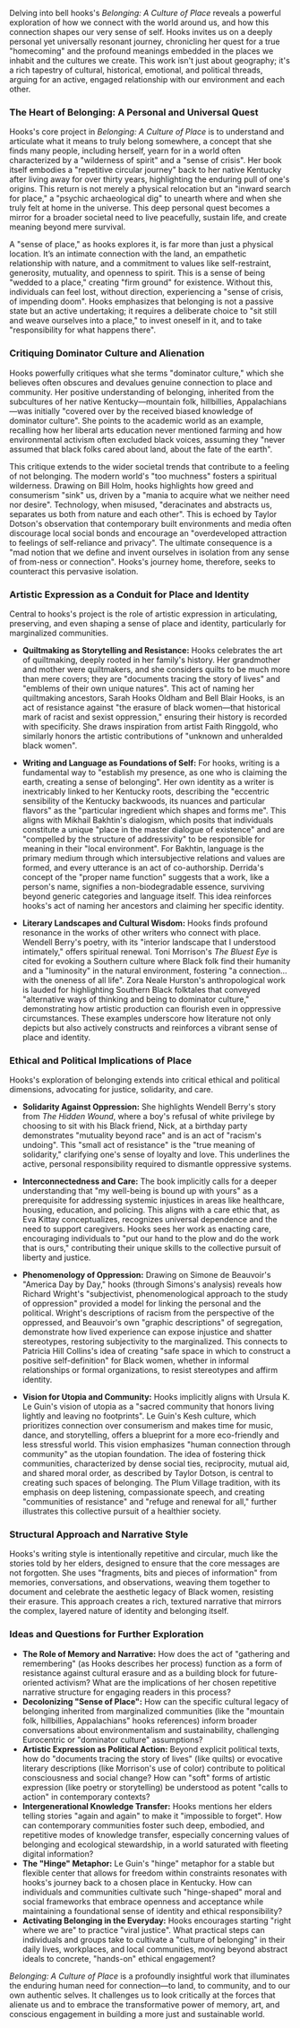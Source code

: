 Delving into bell hooks's _Belonging: A Culture of Place_ reveals a powerful exploration of how we connect with the world around us, and how this connection shapes our very sense of self. Hooks invites us on a deeply personal yet universally resonant journey, chronicling her quest for a true "homecoming" and the profound meanings embedded in the places we inhabit and the cultures we create. This work isn't just about geography; it's a rich tapestry of cultural, historical, emotional, and political threads, arguing for an active, engaged relationship with our environment and each other.

### The Heart of Belonging: A Personal and Universal Quest

Hooks's core project in _Belonging: A Culture of Place_ is to understand and articulate what it means to truly belong somewhere, a concept that she finds many people, including herself, yearn for in a world often characterized by a "wilderness of spirit" and a "sense of crisis". Her book itself embodies a "repetitive circular journey" back to her native Kentucky after living away for over thirty years, highlighting the enduring pull of one's origins. This return is not merely a physical relocation but an "inward search for place," a "psychic archaeological dig" to unearth where and when she truly felt at home in the universe. This deep personal quest becomes a mirror for a broader societal need to live peacefully, sustain life, and create meaning beyond mere survival.

A "sense of place," as hooks explores it, is far more than just a physical location. It’s an intimate connection with the land, an empathetic relationship with nature, and a commitment to values like self-restraint, generosity, mutuality, and openness to spirit. This is a sense of being "wedded to a place," creating "firm ground" for existence. Without this, individuals can feel lost, without direction, experiencing a "sense of crisis, of impending doom". Hooks emphasizes that belonging is not a passive state but an active undertaking; it requires a deliberate choice to "sit still and weave ourselves into a place," to invest oneself in it, and to take "responsibility for what happens there".

### Critiquing Dominator Culture and Alienation

Hooks powerfully critiques what she terms "dominator culture," which she believes often obscures and devalues genuine connection to place and community. Her positive understanding of belonging, inherited from the subcultures of her native Kentucky—mountain folk, hillbillies, Appalachians—was initially "covered over by the received biased knowledge of dominator culture". She points to the academic world as an example, recalling how her liberal arts education never mentioned farming and how environmental activism often excluded black voices, assuming they "never assumed that black folks cared about land, about the fate of the earth".

This critique extends to the wider societal trends that contribute to a feeling of not belonging. The modern world's "too muchness" fosters a spiritual wilderness. Drawing on Bill Holm, hooks highlights how greed and consumerism "sink" us, driven by a "mania to acquire what we neither need nor desire". Technology, when misused, "deracinates and abstracts us, separates us both from nature and each other". This is echoed by Taylor Dotson's observation that contemporary built environments and media often discourage local social bonds and encourage an "overdeveloped attraction to feelings of self-reliance and privacy". The ultimate consequence is a "mad notion that we define and invent ourselves in isolation from any sense of from-ness or connection". Hooks's journey home, therefore, seeks to counteract this pervasive isolation.

### Artistic Expression as a Conduit for Place and Identity

Central to hooks's project is the role of artistic expression in articulating, preserving, and even shaping a sense of place and identity, particularly for marginalized communities.

- **Quiltmaking as Storytelling and Resistance:** Hooks celebrates the art of quiltmaking, deeply rooted in her family's history. Her grandmother and mother were quiltmakers, and she considers quilts to be much more than mere covers; they are "documents tracing the story of lives" and "emblems of their own unique natures". This act of naming her quiltmaking ancestors, Sarah Hooks Oldham and Bell Blair Hooks, is an act of resistance against "the erasure of black women—that historical mark of racist and sexist oppression," ensuring their history is recorded with specificity. She draws inspiration from artist Faith Ringgold, who similarly honors the artistic contributions of "unknown and unheralded black women".
    
- **Writing and Language as Foundations of Self:** For hooks, writing is a fundamental way to "establish my presence, as one who is claiming the earth, creating a sense of belonging". Her own identity as a writer is inextricably linked to her Kentucky roots, describing the "eccentric sensibility of the Kentucky backwoods, its nuances and particular flavors" as the "particular ingredient which shapes and forms me". This aligns with Mikhail Bakhtin's dialogism, which posits that individuals constitute a unique "place in the master dialogue of existence" and are "compelled by the structure of addressivity" to be responsible for meaning in their "local environment". For Bakhtin, language is the primary medium through which intersubjective relations and values are formed, and every utterance is an act of co-authorship. Derrida's concept of the "proper name function" suggests that a work, like a person's name, signifies a non-biodegradable essence, surviving beyond generic categories and language itself. This idea reinforces hooks's act of naming her ancestors and claiming her specific identity.
    
- **Literary Landscapes and Cultural Wisdom:** Hooks finds profound resonance in the works of other writers who connect with place. Wendell Berry's poetry, with its "interior landscape that I understood intimately," offers spiritual renewal. Toni Morrison's _The Bluest Eye_ is cited for evoking a Southern culture where Black folk find their humanity and a "luminosity" in the natural environment, fostering "a connection... with the oneness of all life". Zora Neale Hurston's anthropological work is lauded for highlighting Southern Black folktales that conveyed "alternative ways of thinking and being to dominator culture," demonstrating how artistic production can flourish even in oppressive circumstances. These examples underscore how literature not only depicts but also actively constructs and reinforces a vibrant sense of place and identity.
    

### Ethical and Political Implications of Place

Hooks's exploration of belonging extends into critical ethical and political dimensions, advocating for justice, solidarity, and care.

- **Solidarity Against Oppression:** She highlights Wendell Berry's story from _The Hidden Wound_, where a boy's refusal of white privilege by choosing to sit with his Black friend, Nick, at a birthday party demonstrates "mutuality beyond race" and is an act of "racism's undoing". This "small act of resistance" is the "true meaning of solidarity," clarifying one's sense of loyalty and love. This underlines the active, personal responsibility required to dismantle oppressive systems.
    
- **Interconnectedness and Care:** The book implicitly calls for a deeper understanding that "my well-being is bound up with yours" as a prerequisite for addressing systemic injustices in areas like healthcare, housing, education, and policing. This aligns with a care ethic that, as Eva Kittay conceptualizes, recognizes universal dependence and the need to support caregivers. Hooks sees her work as enacting care, encouraging individuals to "put our hand to the plow and do the work that is ours," contributing their unique skills to the collective pursuit of liberty and justice.
    
- **Phenomenology of Oppression:** Drawing on Simone de Beauvoir's "America Day by Day," hooks (through Simons's analysis) reveals how Richard Wright's "subjectivist, phenomenological approach to the study of oppression" provided a model for linking the personal and the political. Wright's descriptions of racism from the perspective of the oppressed, and Beauvoir's own "graphic descriptions" of segregation, demonstrate how lived experience can expose injustice and shatter stereotypes, restoring subjectivity to the marginalized. This connects to Patricia Hill Collins's idea of creating "safe space in which to construct a positive self-definition" for Black women, whether in informal relationships or formal organizations, to resist stereotypes and affirm identity.
    
- **Vision for Utopia and Community:** Hooks implicitly aligns with Ursula K. Le Guin's vision of utopia as a "sacred community that honors living lightly and leaving no footprints". Le Guin's Kesh culture, which prioritizes connection over consumerism and makes time for music, dance, and storytelling, offers a blueprint for a more eco-friendly and less stressful world. This vision emphasizes "human connection through community" as the utopian foundation. The idea of fostering thick communities, characterized by dense social ties, reciprocity, mutual aid, and shared moral order, as described by Taylor Dotson, is central to creating such spaces of belonging. The Plum Village tradition, with its emphasis on deep listening, compassionate speech, and creating "communities of resistance" and "refuge and renewal for all," further illustrates this collective pursuit of a healthier society.
    

### Structural Approach and Narrative Style

Hooks's writing style is intentionally repetitive and circular, much like the stories told by her elders, designed to ensure that the core messages are not forgotten. She uses "fragments, bits and pieces of information" from memories, conversations, and observations, weaving them together to document and celebrate the aesthetic legacy of Black women, resisting their erasure. This approach creates a rich, textured narrative that mirrors the complex, layered nature of identity and belonging itself.

### Ideas and Questions for Further Exploration

- **The Role of Memory and Narrative:** How does the act of "gathering and remembering" (as Hooks describes her process) function as a form of resistance against cultural erasure and as a building block for future-oriented activism? What are the implications of her chosen repetitive narrative structure for engaging readers in this process?
- **Decolonizing "Sense of Place":** How can the specific cultural legacy of belonging inherited from marginalized communities (like the "mountain folk, hillbillies, Appalachians" hooks references) inform broader conversations about environmentalism and sustainability, challenging Eurocentric or "dominator culture" assumptions?
- **Artistic Expression as Political Action:** Beyond explicit political texts, how do "documents tracing the story of lives" (like quilts) or evocative literary descriptions (like Morrison's use of color) contribute to political consciousness and social change? How can "soft" forms of artistic expression (like poetry or storytelling) be understood as potent "calls to action" in contemporary contexts?
- **Intergenerational Knowledge Transfer:** Hooks mentions her elders telling stories "again and again" to make it "impossible to forget". How can contemporary communities foster such deep, embodied, and repetitive modes of knowledge transfer, especially concerning values of belonging and ecological stewardship, in a world saturated with fleeting digital information?
- **The "Hinge" Metaphor:** Le Guin's "hinge" metaphor for a stable but flexible center that allows for freedom within constraints resonates with hooks's journey back to a chosen place in Kentucky. How can individuals and communities cultivate such "hinge-shaped" moral and social frameworks that embrace openness and acceptance while maintaining a foundational sense of identity and ethical responsibility?
- **Activating Belonging in the Everyday:** Hooks encourages starting "right where we are" to practice "viral justice". What practical steps can individuals and groups take to cultivate a "culture of belonging" in their daily lives, workplaces, and local communities, moving beyond abstract ideals to concrete, "hands-on" ethical engagement?

_Belonging: A Culture of Place_ is a profoundly insightful work that illuminates the enduring human need for connection—to land, to community, and to our own authentic selves. It challenges us to look critically at the forces that alienate us and to embrace the transformative power of memory, art, and conscious engagement in building a more just and sustainable world.